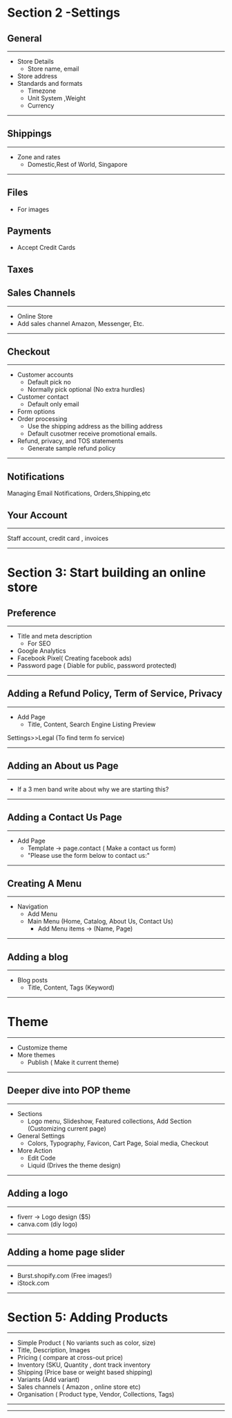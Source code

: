 # Section 2 -Settings
## General
***
- Store Details
  - Store name, email
- Store address
- Standards and formats
  - Timezone
  - Unit System ,Weight
  - Currency
***

## Shippings
***
- Zone and rates
  - Domestic,Rest of World, Singapore
***

## Files
- For images

## Payments
- Accept Credit Cards

## Taxes
## Sales Channels
***
- Online Store
- Add sales channel Amazon, Messenger, Etc.
***
## Checkout
***
- Customer accounts
  - Default pick no
  - Normally pick optional (No extra hurdles)
- Customer contact
  - Default only email
- Form options
- Order processing
  - Use the shipping address as the billing address
  - Default cusotmer receive promotional emails.
- Refund, privacy, and TOS statements
  - Generate sample refund policy
***
## Notifications
Managing Email Notifications, Orders,Shipping,etc
## Your Account
***
Staff account, credit card , invoices
***

# Section 3: Start building an online store
## Preference
***
- Title and meta description
  - For SEO
- Google Analytics
- Facebook Pixel( Creating facebook ads)
- Password page ( Diable for public, password protected)
***
## Adding a Refund Policy, Term of Service, Privacy
***
- Add Page
  - Title, Content, Search Engine Listing Preview
  
Settings>>Legal (To find term fo service)
***

## Adding an About us Page
***
- If a 3 men band write about why we are starting this?
***

## Adding a Contact Us Page
***
- Add Page
  - Template -> page.contact ( Make a contact us form) 
  - "Please use the form below to contact us:" 
***

## Creating A Menu
***
- Navigation
  - Add Menu 
  - Main Menu (Home, Catalog, About Us, Contact Us)
    - Add Menu items -> (Name, Page)
***
## Adding a blog
***
- Blog posts
  - Title, Content, Tags (Keyword)
***

# Theme
***
- Customize theme
- More themes
  - Publish ( Make it current theme)
***

## Deeper dive into POP theme
***
- Sections
  - Logo menu, Slideshow, Featured collections, Add Section (Customizing current page)
- General Settings
  - Colors, Typography, Favicon, Cart Page, Soial media, Checkout
- More Action
  - Edit Code
  - Liquid (Drives the theme design)
***

## Adding a logo
***
- fiverr -> Logo design ($5)
- canva.com (diy logo)
***

## Adding a home page slider
***
- Burst.shopify.com (Free images!)
- iStock.com
***

# Section 5: Adding Products
***
- Simple Product ( No variants such as color, size)
- Title, Description, Images
- Pricing ( compare at cross-out price)
- Inventory (SKU, Quantity , dont track inventory
- Shipping (Price base or weight based shipping)
- Variants (Add variant)
- Sales channels ( Amazon , online store etc)
- Organisation ( Product type, Vendor, Collections, Tags)
***


***
